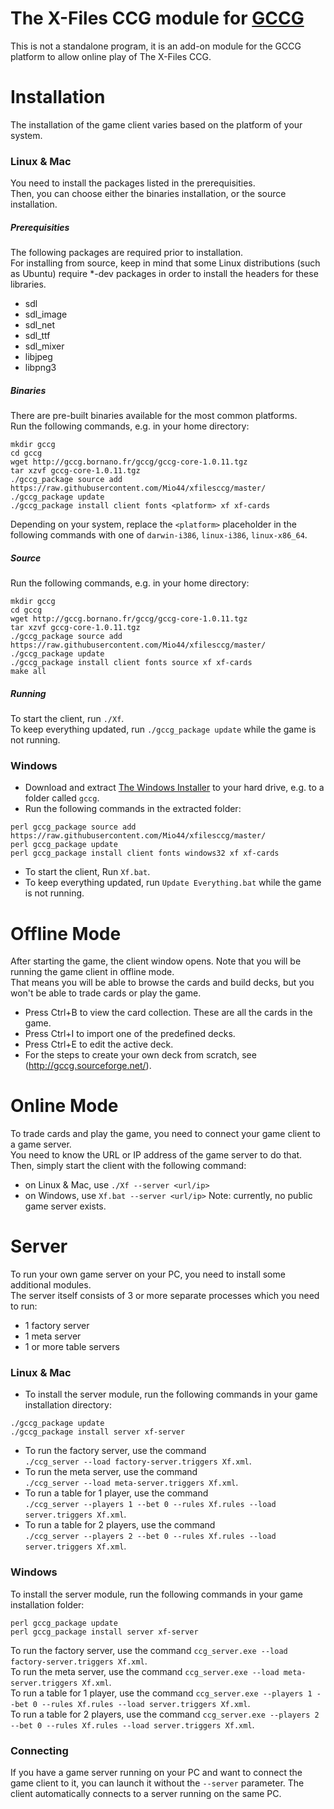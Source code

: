 # The X-Files CCG module for [GCCG](http://gccg.sourceforge.net/)

This is not a standalone program, it is an add-on module for the GCCG platform to allow online play of The X-Files CCG.  

# Installation

The installation of the game client varies based on the platform of your system.

### Linux & Mac

You need to install the packages listed in the prerequisities.  
Then, you can choose either the binaries installation, or the source installation.

##### Prerequisities

The following packages are required prior to installation.  
For installing from source, keep in mind that some Linux distributions (such as Ubuntu) require *-dev packages in order to install the headers for these libraries.

* sdl
* sdl_image
* sdl_net
* sdl_ttf
* sdl_mixer
* libjpeg
* libpng3

##### Binaries

There are pre-built binaries available for the most common platforms.  
Run the following commands, e.g. in your home directory:
```
mkdir gccg
cd gccg
wget http://gccg.bornano.fr/gccg/gccg-core-1.0.11.tgz
tar xzvf gccg-core-1.0.11.tgz
./gccg_package source add https://raw.githubusercontent.com/Mio44/xfilesccg/master/
./gccg_package update
./gccg_package install client fonts <platform> xf xf-cards
```
Depending on your system, replace the `<platform>` placeholder in the following commands with one of `darwin-i386`, `linux-i386`, `linux-x86_64`.

##### Source

Run the following commands, e.g. in your home directory:
```
mkdir gccg
cd gccg
wget http://gccg.bornano.fr/gccg/gccg-core-1.0.11.tgz
tar xzvf gccg-core-1.0.11.tgz
./gccg_package source add https://raw.githubusercontent.com/Mio44/xfilesccg/master/
./gccg_package update
./gccg_package install client fonts source xf xf-cards
make all
```

##### Running

To start the client, run `./Xf`.  
To keep everything updated, run `./gccg_package update` while the game is not running.

### Windows

* Download and extract [The Windows Installer](http://gccg.sourceforge.net/downloads/gccg_install.zip) to your hard drive, e.g. to a folder called `gccg`.
* Run the following commands in the extracted folder:
```
perl gccg_package source add https://raw.githubusercontent.com/Mio44/xfilesccg/master/
perl gccg_package update
perl gccg_package install client fonts windows32 xf xf-cards
```
* To start the client, Run `Xf.bat`.
* To keep everything updated, run `Update Everything.bat` while the game is not running.

# Offline Mode

After starting the game, the client window opens. Note that you will be running the game client in offline mode.  
That means you will be able to browse the cards and build decks, but you won't be able to trade cards or play the game.
* Press Ctrl+B to view the card collection. These are all the cards in the game.
* Press Ctrl+I to import one of the predefined decks.
* Press Ctrl+E to edit the active deck.
* For the steps to create your own deck from scratch, see (http://gccg.sourceforge.net/).

# Online Mode

To trade cards and play the game, you need to connect your game client to a game server.  
You need to know the URL or IP address of the game server to do that.  
Then, simply start the client with the following command:
* on Linux & Mac, use `./Xf --server <url/ip>`
* on Windows, use `Xf.bat --server <url/ip>`
Note: currently, no public game server exists.

# Server

To run your own game server on your PC, you need to install some additional modules.  
The server itself consists of 3 or more separate processes which you need to run:
* 1 factory server
* 1 meta server
* 1 or more table servers

### Linux & Mac

* To install the server module, run the following commands in your game installation directory:
```
./gccg_package update
./gccg_package install server xf-server
```
* To run the factory server, use the command  
`./ccg_server --load factory-server.triggers Xf.xml`.  
* To run the meta server, use the command  
`./ccg_server --load meta-server.triggers Xf.xml`.  
* To run a table for 1 player, use the command  
`./ccg_server --players 1 --bet 0 --rules Xf.rules --load server.triggers Xf.xml`.  
* To run a table for 2 players, use the command  
`./ccg_server --players 2 --bet 0 --rules Xf.rules --load server.triggers Xf.xml`.

### Windows

To install the server module, run the following commands in your game installation folder:
```
perl gccg_package update
perl gccg_package install server xf-server
```
To run the factory server, use the command `ccg_server.exe --load factory-server.triggers Xf.xml`.  
To run the meta server, use the command `ccg_server.exe --load meta-server.triggers Xf.xml`.  
To run a table for 1 player, use the command `ccg_server.exe --players 1 --bet 0 --rules Xf.rules --load server.triggers Xf.xml`.  
To run a table for 2 players, use the command `ccg_server.exe --players 2 --bet 0 --rules Xf.rules --load server.triggers Xf.xml`.

### Connecting

If you have a game server running on your PC and want to connect the game client to it, you can launch it without the `--server` parameter.
The client automatically connects to a server running on the same PC.